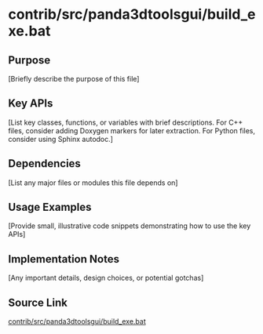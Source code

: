 # contrib/src/panda3dtoolsgui/build_exe.bat

## Purpose
[Briefly describe the purpose of this file]

## Key APIs
[List key classes, functions, or variables with brief descriptions.
For C++ files, consider adding Doxygen markers for later extraction.
For Python files, consider using Sphinx autodoc.]

## Dependencies
[List any major files or modules this file depends on]

## Usage Examples
[Provide small, illustrative code snippets demonstrating how to use the key APIs]

## Implementation Notes
[Any important details, design choices, or potential gotchas]

## Source Link
[contrib/src/panda3dtoolsgui/build_exe.bat](link_to_source_repository/contrib/src/panda3dtoolsgui/build_exe.bat)
